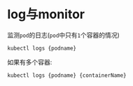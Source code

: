 # log与monitor

监测`pod`的日志(`pod`中只有`1`个容器的情况)
```
kubectl logs {podname}
```

如果有多个容器:
```
kubectl logs {podname} {containerName}
```
